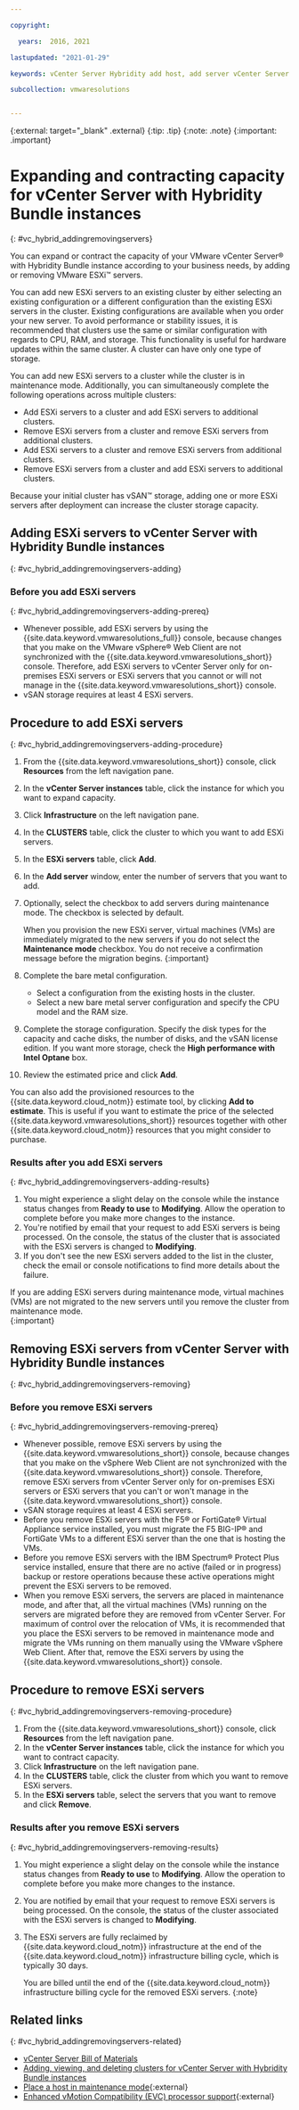 ```yaml
---

copyright:

  years:  2016, 2021

lastupdated: "2021-01-29"

keywords: vCenter Server Hybridity add host, add server vCenter Server Hybridity, remove host vCenter Server Hybridity

subcollection: vmwaresolutions


---
```


{:external: target="_blank" .external}
{:tip: .tip}
{:note: .note}
{:important: .important}

# Expanding and contracting capacity for vCenter Server with Hybridity Bundle instances
{: #vc_hybrid_addingremovingservers}

You can expand or contract the capacity of your VMware vCenter Server® with Hybridity Bundle instance according to your business needs, by adding or removing VMware ESXi™ servers.

You can add new ESXi servers to an existing cluster by either selecting an existing configuration or a different configuration than the existing ESXi servers in the cluster. Existing configurations are available when you order your new server. To avoid performance or stability issues, it is recommended that clusters use the same or similar configuration with regards to CPU, RAM, and storage. This functionality is useful for hardware updates within the same cluster. A cluster can have only one type of storage.

You can add new ESXi servers to a cluster while the cluster is in maintenance mode. Additionally, you can simultaneously complete the following operations across multiple clusters:
* Add ESXi servers to a cluster and add ESXi servers to additional clusters.
* Remove ESXi servers from a cluster and remove ESXi servers from additional clusters.
* Add ESXi servers to a cluster and remove ESXi servers from additional clusters.
* Remove ESXi servers from a cluster and add ESXi servers to additional clusters.

Because your initial cluster has vSAN™ storage, adding one or more ESXi servers after deployment can increase the cluster storage capacity.

## Adding ESXi servers to vCenter Server with Hybridity Bundle instances
{: #vc_hybrid_addingremovingservers-adding}

### Before you add ESXi servers
{: #vc_hybrid_addingremovingservers-adding-prereq}

* Whenever possible, add ESXi servers by using the {{site.data.keyword.vmwaresolutions_full}} console, because changes that you make on the VMware vSphere® Web Client are not synchronized with the {{site.data.keyword.vmwaresolutions_short}} console. Therefore, add ESXi servers to vCenter Server only for on-premises ESXi servers or ESXi servers that you cannot or will not manage in the {{site.data.keyword.vmwaresolutions_short}} console.
* vSAN storage requires at least 4 ESXi servers.

## Procedure to add ESXi servers
{: #vc_hybrid_addingremovingservers-adding-procedure}

1. From the {{site.data.keyword.vmwaresolutions_short}} console, click **Resources** from the left navigation pane.
2. In the **vCenter Server instances** table, click the instance for which you want to expand capacity.
3. Click **Infrastructure** on the left navigation pane.
4. In the **CLUSTERS** table, click the cluster to which you want to add ESXi servers.
5. In the **ESXi servers** table, click **Add**.
6. In the **Add server** window, enter the number of servers that you want to add.
7. Optionally, select the checkbox to add servers during maintenance mode. The checkbox is selected by default.

   When you provision the new ESXi server, virtual machines (VMs) are immediately migrated to the new servers if you do not select the **Maintenance mode** checkbox. You do not receive a confirmation message before the migration begins.
   {:important}

8. Complete the bare metal configuration.
   * Select a configuration from the existing hosts in the cluster.
   * Select a new bare metal server configuration and specify the CPU model and the RAM size.
9. Complete the storage configuration. Specify the disk types for the capacity and cache disks, the number of disks, and the vSAN license edition. If you want more storage, check the **High performance with Intel Optane** box.
10. Review the estimated price and click **Add**.

  You can also add the provisioned resources to the {{site.data.keyword.cloud_notm}} estimate tool, by clicking **Add to estimate**. This is useful if you want to estimate the price of the selected {{site.data.keyword.vmwaresolutions_short}} resources together with other {{site.data.keyword.cloud_notm}} resources that you might consider to purchase.

### Results after you add ESXi servers
{: #vc_hybrid_addingremovingservers-adding-results}

1. You might experience a slight delay on the console while the instance status changes from **Ready to use** to **Modifying**. Allow the operation to complete before you make more changes to the instance.
2. You're notified by email that your request to add ESXi servers is being processed. On the console, the status of the cluster that is associated with the ESXi servers is changed to **Modifying**.
3. If you don't see the new ESXi servers added to the list in the cluster, check the email or console notifications to find more details about the failure.

If you are adding ESXi servers during maintenance mode, virtual machines (VMs) are not migrated to the new servers until you remove the cluster from maintenance mode.   
{:important}

## Removing ESXi servers from vCenter Server with Hybridity Bundle instances
{: #vc_hybrid_addingremovingservers-removing}

### Before you remove ESXi servers
{: #vc_hybrid_addingremovingservers-removing-prereq}

* Whenever possible, remove ESXi servers by using the {{site.data.keyword.vmwaresolutions_short}} console, because changes that you make on the vSphere Web Client are not synchronized with the {{site.data.keyword.vmwaresolutions_short}} console. Therefore, remove ESXi servers from vCenter Server only for on-premises ESXi servers or ESXi servers that you can't or won't manage in the {{site.data.keyword.vmwaresolutions_short}} console.
* vSAN storage requires at least 4 ESXi servers.
* Before you remove ESXi servers with the F5® or FortiGate® Virtual Appliance service installed, you must migrate the F5 BIG-IP® and FortiGate VMs to a different ESXi server than the one that is hosting the VMs.
* Before you remove ESXi servers with the IBM Spectrum® Protect Plus service installed, ensure that there are no active (failed or in progress) backup or restore operations because these active operations might prevent the ESXi servers to be removed.
* When you remove ESXi servers, the servers are placed in maintenance mode, and after that, all the virtual machines (VMs) running on the servers are migrated before they are removed from vCenter Server. For maximum of control over the relocation of VMs, it is recommended that you place the ESXi servers to be removed in maintenance mode and migrate the VMs running on them manually using the VMware vSphere Web Client. After that, remove the ESXi servers by using the {{site.data.keyword.vmwaresolutions_short}} console.

## Procedure to remove ESXi servers
{: #vc_hybrid_addingremovingservers-removing-procedure}

1. From the {{site.data.keyword.vmwaresolutions_short}} console, click **Resources** from the left navigation pane.
2. In the **vCenter Server instances** table, click the instance for which you want to contract capacity.
3. Click **Infrastructure** on the left navigation pane.
4. In the **CLUSTERS** table, click the cluster from which you want to remove ESXi servers.
5. In the **ESXi servers** table, select the servers that you want to remove and click **Remove**.

### Results after you remove ESXi servers
{: #vc_hybrid_addingremovingservers-removing-results}

1. You might experience a slight delay on the console while the instance status changes from **Ready to use** to **Modifying**. Allow the operation to complete before you make more changes to the instance.
2. You are notified by email that your request to remove ESXi servers is being processed. On the console, the status of the cluster associated with the ESXi servers is changed to **Modifying**.
3. The ESXi servers are fully reclaimed by {{site.data.keyword.cloud_notm}} infrastructure at the end of the {{site.data.keyword.cloud_notm}} infrastructure billing cycle, which is typically 30 days.

   You are billed until the end of the {{site.data.keyword.cloud_notm}} infrastructure billing cycle for the removed ESXi servers.
   {:note}

## Related links
{: #vc_hybrid_addingremovingservers-related}

* [vCenter Server Bill of Materials](/docs/vmwaresolutions?topic=vmwaresolutions-vc_bom)
* [Adding, viewing, and deleting clusters for vCenter Server with Hybridity Bundle instances](/docs/vmwaresolutions?topic=vmwaresolutions-vc_hybrid_addingviewingclusters)
* [Place a host in maintenance mode](https://docs.vmware.com/en/VMware-vSphere/6.0/com.vmware.vsphere.resmgmt.doc/GUID-8F705E83-6788-42D4-93DF-63A2B892367F.html){:external}
* [Enhanced vMotion Compatibility (EVC) processor support](https://kb.vmware.com/s/article/1003212){:external}
